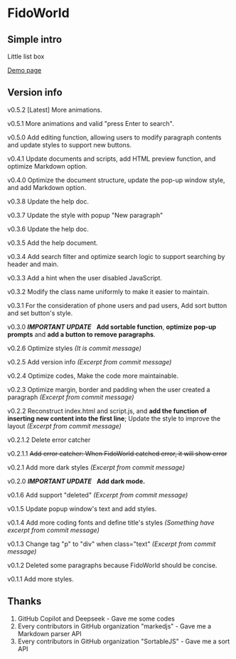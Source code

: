# FidoWorld

## Simple intro

Little list box

[Demo page](https://liaoxyucm.github.io/FidoWorld/)

## Version info

v0.5.2 \[Latest\] More animations.

v0.5.1 More animations and valid "press Enter to search".

v0.5.0 Add editing function, allowing users to modify paragraph contents and update styles to support new buttons.

v0.4.1 Update documents and scripts, add HTML preview function, and optimize Markdown option.

v0.4.0 Optimize the document structure, update the pop-up window style, and add Markdown option.

v0.3.8 Update the help doc.

v0.3.7 Update the style with popup "New paragraph"

v0.3.6 Update the help doc.

v0.3.5 Add the help document.

v0.3.4 Add search filter and optimize search logic to support searching by header and main.

v0.3.3 Add a hint when the user disabled JavaScript.

v0.3.2 Modify the class name uniformly to make it easier to maintain.

v0.3.1 For the consideration of phone users and pad users, Add sort button and set button's style.

v0.3.0 ***IMPORTANT UPDATE***&nbsp;&nbsp;&nbsp;**Add sortable function**, **optimize pop-up prompts** and **add a button to remove paragraphs**.

v0.2.6 Optimize styles *(It is commit message)*

v0.2.5 Add version info *(Excerpt from commit message)*

v0.2.4 Optimize codes, Make the code more maintainable.

v0.2.3 Optimize margin, border and padding when the user created a paragraph *(Excerpt from commit message)*

v0.2.2 Reconstruct index.html and script.js, and **add the function of inserting new content into the first line**; Update the style to improve the layout *(Excerpt from commit message)*

v0.2.1.2 Delete error catcher

v0.2.1.1 ~~Add error catcher: When FidoWorld catched error, it will show error~~

v0.2.1 Add more dark styles *(Excerpt from commit message)*

v0.2.0 ***IMPORTANT UPDATE***&nbsp;&nbsp;&nbsp;**Add dark mode.**

v0.1.6 Add support "deleted" *(Excerpt from commit message)*

v0.1.5 Update popup window's text and add styles.

v0.1.4 Add more coding fonts and define title's styles *(Something have excerpt from commit message)*

v0.1.3 Change tag "p" to "div" when class="text" *(Excerpt from commit message)*

v0.1.2 Deleted some paragraphs because FidoWorld should be concise.

v0.1.1 Add more styles.

## Thanks

1. GitHub Copilot and Deepseek - Gave me some codes
2. Every contributors in GitHub organization "markedjs" - Gave me a Markdown parser API
3. Every contributors in GitHub organization "SortableJS" - Gave me a sort API
